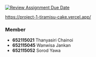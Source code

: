 [![Review Assignment Due Date](https://classroom.github.com/assets/deadline-readme-button-22041afd0340ce965d47ae6ef1cefeee28c7c493a6346c4f15d667ab976d596c.svg)](https://classroom.github.com/a/OhXb60Ty)


https://project-1-tiramisu-cake.vercel.app/

### Member
- **652115021** Thanyasiri Chainoi
- **652115045** Wanwisa Jankan
- **652115052** Sorod Yawa

